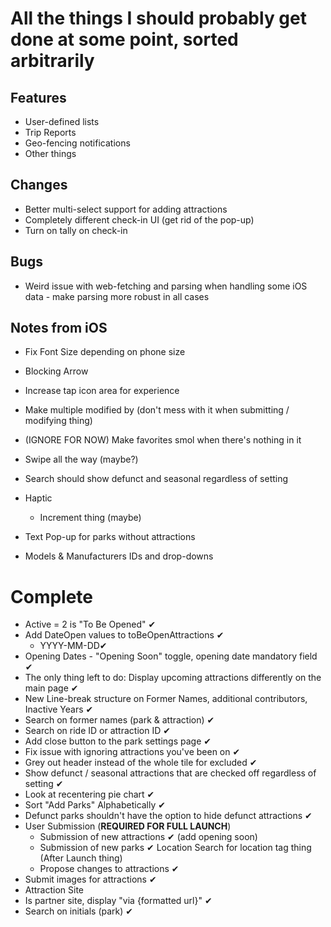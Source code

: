 # All the things I should probably get done at some point, sorted arbitrarily

## Features
 - User-defined lists
 - Trip Reports
 - Geo-fencing notifications
 - Other things

## Changes
 - Better multi-select support for adding attractions
 - Completely different check-in UI (get rid of the pop-up)
 - Turn on tally on check-in
 
## Bugs
 - Weird issue with web-fetching and parsing when handling some iOS data - make parsing more robust in all cases
 
## Notes from iOS
 - Fix Font Size depending on phone size
 - Blocking Arrow
 - Increase tap icon area for experience
 - Make multiple modified by (don't mess with it when submitting / modifying thing)
-  (IGNORE FOR NOW) Make favorites smol when there's nothing in it
 - Swipe all the way (maybe?)
 - Search should show defunct and seasonal regardless of setting
 - Haptic 
    - Increment thing (maybe)
 - Text Pop-up for parks without attractions
    
-  Models & Manufacturers IDs and drop-downs



# Complete

 - Active = 2 is "To Be Opened" ✔
 - Add DateOpen values to toBeOpenAttractions ✔
   - YYYY-MM-DD✔
 - Opening Dates - "Opening Soon" toggle, opening date mandatory field ✔
-  The only thing left to do: Display upcoming attractions differently
   on the main page ✔
 - New Line-break structure on Former Names, additional contributors, Inactive Years ✔
 - Search on former names (park & attraction) ✔
 - Search on ride ID or attraction ID ✔
 - Add close button to the park settings page ✔
 - Fix issue with ignoring attractions you've been on ✔
 - Grey out header instead of the whole tile for excluded ✔
-  Show defunct / seasonal attractions that are checked off regardless
   of setting ✔
 - Look at recentering pie chart ✔
-  Sort "Add Parks" Alphabetically ✔
 - Defunct parks shouldn't have the option to hide defunct attractions ✔
 - User Submission (**REQUIRED FOR FULL LAUNCH**)
    - Submission of new attractions ✔ (add opening soon)
    - Submission of new parks ✔ Location Search for location tag thing
  (After Launch thing)
    - Propose changes to attractions ✔
  -   Submit images for attractions ✔
 - Attraction Site
  -   Is partner site, display "via {formatted url}" ✔
-  Search on initials (park) ✔
